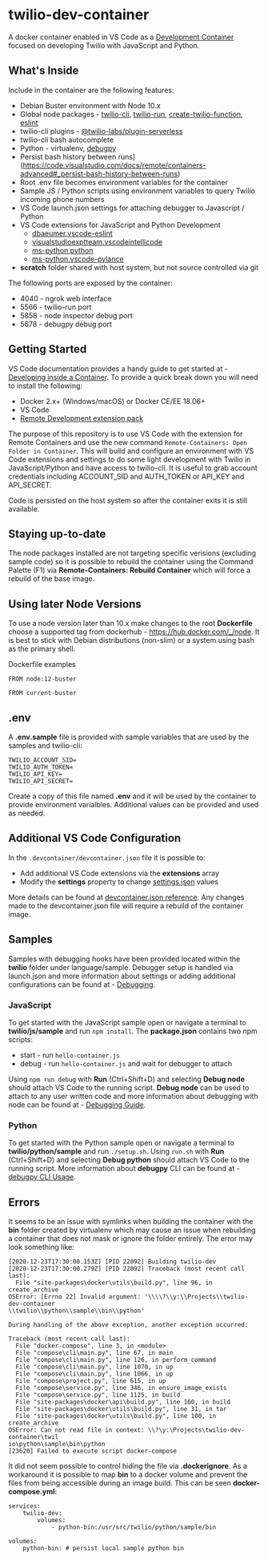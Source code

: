 # twilio-dev-container

A docker container enabled in VS Code as a [Development Container](https://code.visualstudio.com/docs/remote/containers) focused on developing Twilio with JavaScript and Python.

## What's Inside

Include in the container are the following features:

- Debian Buster environment with Node 10.x
- Global node packages - [twilio-cli](https://github.com/twilio/twilio-cli), [twilio-run](https://github.com/twilio-labs/serverless-toolkit), [create-twilio-function](https://github.com/twilio-labs/create-twilio-function), [eslint](https://github.com/eslint/eslint)
- twilio-cli plugins - [@twilio-labs/plugin-serverless](https://github.com/twilio-labs/plugin-serverless)
- twilio-cli bash autocomplete
- Python - virtualenv, [debugpy](https://github.com/microsoft/debugpy)
- Persist bash history between runs](https://code.visualstudio.com/docs/remote/containers-advanced#_persist-bash-history-between-runs)
- Root .env file becomes environment variables for the container
- Sample JS / Python scripts using environment variables to query Twilio incoming phone numbers
- VS Code launch.json settings for attaching debugger to Javascript / Python
- VS Code extensions for JavaScript and Python Development
  - [dbaeumer.vscode-eslint](https://marketplace.visualstudio.com/items?itemName=dbaeumer.vscode-eslint)
  - [visualstudioexptteam.vscodeintellicode](https://marketplace.visualstudio.com/items?itemName=VisualStudioExptTeam.vscodeintellicode)
  - [ms-python.python](https://marketplace.visualstudio.com/items?itemName=ms-python.python)
  - [ms-python.vscode-pylance](https://marketplace.visualstudio.com/items?itemName=ms-python.vscode-pylance)
- **scratch** folder shared with host system, but not source controlled via git

The following ports are exposed by the container:

- 4040 - ngrok web interface
- 5566 - twilio-run port
- 5858 - node inspector debug port
- 5678 - debugpy debug port

## Getting Started

VS Code documentation provides a handy guide to get started at - [Developing inside a Container](https://code.visualstudio.com/docs/remote/containers). To provide a quick break down you will need to install the following:

- Docker 2.x+ (Windows/macOS) or Docker CE/EE 18.06+
- VS Code
- [Remote Development extension pack](https://aka.ms/vscode-remote/download/extension)

The purpose of this repository is to use VS Code with the extension for Remote Containers and use the new command `Remote-Containers: Open Folder in Container`. This will build and configure an environment with VS Code extensions and settings to do some light development with Twilio in JavaScript/Python and have access to twilio-cli. It is useful to grab account credentials including ACCOUNT_SID and AUTH_TOKEN or API_KEY and API_SECRET.

Code is persisted on the host system so after the container exits it is still available.

## Staying up-to-date

The node packages installed are not targeting specific verisions (excluding sample code) so it is possible to rebuild the container using the Command Palette (F1) via **Remote-Containers: Rebuild Container** which will force a rebuild of the base image.

## Using later Node Versions

To use a node version later than 10.x make changes to the root **Dockerfile** choose a supported tag from dockerhub - https://hub.docker.com/_/node. It is best to stick with Debian distributions (non-slim) or a system using bash as the primary shell.

Dockerfile examples
```
FROM node:12-buster
```
```
FROM current-buster
```

## .env

A **.env.sample** file is provided with sample variables that are used by the samples and twilio-cli:

```
TWILIO_ACCOUNT_SID=
TWILIO_AUTH_TOKEN=
TWILIO_API_KEY=
TWILIO_API_SECRET=
```

Create a copy of this file named **.env** and it will be used by the container to provide environment varialbles. Additional values can be provided and used as needed.

## Additional VS Code Configuration

In the `.devcontainer/devcontainer.json` file it is possible to:

- Add additional VS Code extensions via the **extensions** array
- Modify the **settings** property to change [settings.json](https://code.visualstudio.com/docs/getstarted/settings) values

More details can be found at [devcontainer.json reference](https://code.visualstudio.com/docs/remote/devcontainerjson-reference). Any changes made to the devcontainer.json file will require a rebuild of the container image.

## Samples

Samples with debugging hooks have been provided located within the **twilio** folder under language/sample. Debugger setup is handled via launch.json and more information about settings or adding additional configurations can be found at - [Debugging](https://code.visualstudio.com/docs/editor/debugging).

### JavaScript

To get started with the JavaScript sample open or navigate a terminal to **twilio/js/sample** and run `npm install`. The **package.json** contains two npm scripts:

- start - run `hello-container.js`
- debug - run `hello-container.js` and wait for debugger to attach

Using `npm run debug` with **Run** (Ctrl+Shift+D) and selecting **Debug node** should attach VS Code to the running script. **Debug node** can be used to attach to any user written code and more information about debugging with node can be found at - [Debugging Guide](https://nodejs.org/en/docs/guides/debugging-getting-started/).

### Python

To get started with the Python sample open or navigate a terminal to **twilio/python/sample** and run `./setup.sh`. Using `run.sh` with **Run** (Ctrl+Shift+D) and selecting **Debug python** should attach VS Code to the running script. More information about **debugpy** CLI can be found at - [debugpy CLI Usage](https://github.com/microsoft/debugpy#debugpy-cli-usage).


## Errors

It seems to be an issue with symlinks when building the container with the **bin** folder created by virtualenv which may cause an issue when rebuilding a container that does not mask or ignore the folder entirely. The error may look something like:

```
[2020-12-23T17:30:00.153Z] [PID 22092] Building twilio-dev
[2020-12-23T17:30:00.279Z] [PID 22092] Traceback (most recent call last):
  File "site-packages\docker\utils\build.py", line 96, in create_archive
OSError: [Errno 22] Invalid argument: '\\\\?\\y:\\Projects\\twilio-dev-container
\\twilio\\python\\sample\\bin\\python'

During handling of the above exception, another exception occurred:

Traceback (most recent call last):
  File "docker-compose", line 3, in <module>
  File "compose\cli\main.py", line 67, in main
  File "compose\cli\main.py", line 126, in perform_command
  File "compose\cli\main.py", line 1070, in up
  File "compose\cli\main.py", line 1066, in up
  File "compose\project.py", line 615, in up
  File "compose\service.py", line 346, in ensure_image_exists
  File "compose\service.py", line 1125, in build
  File "site-packages\docker\api\build.py", line 160, in build
  File "site-packages\docker\utils\build.py", line 31, in tar
  File "site-packages\docker\utils\build.py", line 100, in create_archive
OSError: Can not read file in context: \\?\y:\Projects\twilio-dev-container\twil
io\python\sample\bin\python
[23620] Failed to execute script docker-compose
```

It did not seem possible to control hiding the file via **.dockerignore**. As a workaround it is possible to map **bin** to a docker volume and prevent the files from being accessible during an image build. This can be seen **docker-compose.yml**:

```
services:
    twilio-dev:
        volumes:
            - python-bin:/usr/src/twilio/python/sample/bin

volumes:
    python-bin: # persist local sample python bin
```
